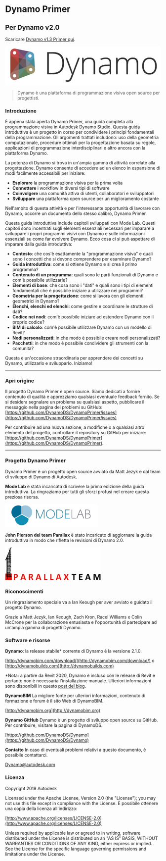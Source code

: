 

# Dynamo Primer

## Per Dynamo v2.0

Scaricare [Dynamo v1.3 Primer qui](http://primer.dynamobim.org/en/Appendix/DynamoPrimer-Print1_3.pdf).

![Logo Dynamo](images/dynamo_logo_dark-trim.jpg)

> Dynamo è una piattaforma di programmazione visiva open source per progettisti.

### Introduzione

È appena stata aperta Dynamo Primer, una guida completa alla programmazione visiva in Autodesk Dynamo Studio. Questa guida introduttiva è un progetto in corso per condividere i principi fondamentali della programmazione. Gli argomenti trattati includono: uso della geometria computazionale, procedure ottimali per la progettazione basata su regole, applicazioni di programmazione interdisciplinari e altro ancora con la piattaforma Dynamo.

La potenza di Dynamo si trova in un'ampia gamma di attività correlate alla progettazione. Dynamo consente di accedere ad un elenco in espansione di modi facilmente accessibili per iniziare:

* **Esplorare** la programmazione visiva per la prima volta
* **Connettere** i workflow in diversi tipi di software
* **Coinvolgere** una comunità attiva di utenti, collaboratori e sviluppatori
* **Sviluppare** una piattaforma open source per un miglioramento costante

Nell'ambito di questa attività e per l'interessante opportunità di lavorare con Dynamo, occorre un documento dello stesso calibro, Dynamo Primer.

Questa guida introduttiva include capitoli sviluppati con Mode Lab. Questi capitoli sono incentrati sugli elementi essenziali necessari per imparare a sviluppare i propri programmi visivi con Dynamo e sulle informazioni essenziali su come far evolvere Dynamo. Ecco cosa ci si può aspettare di imparare dalla guida introduttiva:

* **Contesto**: che cos'è esattamente la "programmazione visiva" e quali sono i concetti che si devono comprendere per esaminare Dynamo?
* **Guida introduttiva**: come si ottiene Dynamo e si crea il primo programma?
* **Contenuto di un programma**: quali sono le parti funzionali di Dynamo e com'è possibile utilizzarle?
* **Elementi di base**: che cosa sono i "dati" e quali sono i tipi di elementi fondamentali che è possibile iniziare a utilizzare nei programmi?
* **Geometria per la progettazione**: come si lavora con gli elementi geometrici in Dynamo?
* **Elenchi, elenchi ed elenchi**: come gestire e coordinare le strutture di dati?
* **Codice nei nodi**: com'è possibile iniziare ad estendere Dynamo con il proprio codice?
* **BIM di calcolo**: com'è possibile utilizzare Dynamo con un modello di Revit?
* **Nodi personalizzati**: in che modo è possibile creare nodi personalizzati?
* **Pacchetti**: in che modo è possibile condividere gli strumenti con la comunità?

Questa è un'occasione straordinaria per apprendere dei concetti su Dynamo, utilizzarlo e svilupparlo. Iniziamo!

---

### Apri origine

Il progetto Dynamo Primer è open source. Siamo dedicati a fornire contenuto di qualità e apprezziamo qualsiasi eventuale feedback fornito. Se si desidera segnalare un problema su qualsiasi aspetto, pubblicare il messaggio nella pagina dei problemi su GitHub: [https://github.com/DynamoDS/DynamoPrimer/issues](https://github.com/DynamoDS/DynamoPrimer/issues)

Per contribuire ad una nuova sezione, a modifiche o a qualsiasi altro elemento del progetto, controllare il repository su GitHub per iniziare: [https://github.com/DynamoDS/DynamoPrimer](https://github.com/DynamoDS/DynamoPrimer).

---

### Progetto Dynamo Primer

Dynamo Primer è un progetto open source avviato da Matt Jezyk e dal team di sviluppo di Dynamo di Autodesk.

**Mode Lab** è stata incaricata di scrivere la prima edizione della guida introduttiva. La ringraziamo per tutti gli sforzi profusi nel creare questa preziosa risorsa.

[![](images/MODELAB_Logo.png)](http://modelab.is)

**John Pierson del team Parallax** è stato incaricato di aggiornare la guida introduttiva in modo che rifletta le revisioni di Dynamo 2.0.

[![](images/PRLX_Logo.jpg)](http://www.parallaxteam.com/)

### Riconoscimenti

Un ringraziamento speciale va a Ian Keough per aver avviato e guidato il progetto Dynamo.

Grazie a Matt Jezyk, Ian Keough, Zach Kron, Racel Williams e Colin McCrone per la collaborazione entusiasta e l'opportunità di partecipare ad un'ampia gamma di progetti Dynamo.

### Software e risorse

**Dynamo**: la release stabile* corrente di Dynamo è la versione 2.1.0.

[http://dynamobim.com/download/](http://dynamobim.com/download/) o [http://dynamobuilds.com](http://dynamobuilds.com)

*Nota: a partire da Revit 2020, Dynamo è incluso con le release di Revit e pertanto non è necessaria l'installazione manuale. Ulteriori informazioni sono disponibili in questo [post del blog](https://dynamobim.org/dynamo-core-2-1-release/).

**DynamoBIM** La migliore fonte per ulteriori informazioni, contenuto di formazione e forum è il sito Web di DynamoBIM.

[http://dynamobim.org](http://dynamobim.org)

**Dynamo GitHub** Dynamo è un progetto di sviluppo open source su GitHub. Per contribuire, visitare la pagina di DynamoDS.

[https://github.com/DynamoDS/Dynamo](https://github.com/DynamoDS/Dynamo)

**Contatto** In caso di eventuali problemi relativi a questo documento, è possibile contattarci.

Dynamo@autodesk.com

### Licenza

Copyright 2019 Autodesk

Licensed under the Apache License, Version 2.0 (the "License"); you may not use this file except in compliance with the License. È possibile ottenere una copia della licenza all'indirizzo:

[http://www.apache.org/licenses/LICENSE-2.0](http://www.apache.org/licenses/LICENSE-2.0)

Unless required by applicable law or agreed to in writing, software distributed under the License is distributed on an "AS IS" BASIS, WITHOUT WARRANTIES OR CONDITIONS OF ANY KIND, either express or implied. See the License for the specific language governing permissions and limitations under the License.

